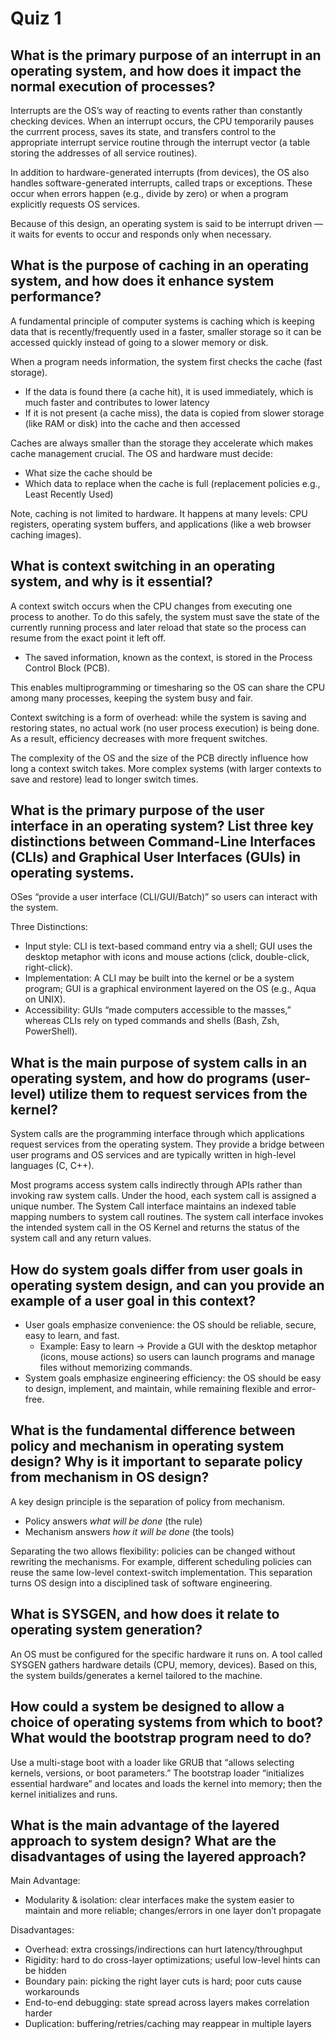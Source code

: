 # Quiz 1

## What is the primary purpose of an interrupt in an operating system, and how does it impact the normal execution of processes?
Interrupts are the OS’s way of reacting to events rather than constantly checking devices. When an interrupt occurs, the CPU temporarily pauses the currrent process, saves its state, and transfers control to the appropriate interrupt service routine through the interrupt vector (a table storing the addresses of all service routines). 

In addition to hardware-generated interrupts (from devices), the OS also handles software-generated interrupts, called traps or exceptions. These occur when errors happen (e.g., divide by zero) or when a program explicitly requests OS services.

Because of this design, an operating system is said to be interrupt driven — it waits for events to occur and responds only when necessary.

## What is the purpose of caching in an operating system, and how does it enhance system performance?
A fundamental principle of computer systems is caching which is keeping data that is recently/frequently used in a faster, smaller storage so it can be accessed quickly instead of going to a slower memory or disk.  

When a program needs information, the system first checks the cache (fast storage).  
- If the data is found there (a cache hit), it is used immediately, which is much faster and contributes to lower latency
- If it is not present (a cache miss), the data is copied from slower storage (like RAM or disk) into the cache and then accessed  

Caches are always smaller than the storage they accelerate which makes cache management crucial. The OS and hardware must decide:  
- What size the cache should be  
- Which data to replace when the cache is full (replacement policies e.g., Least Recently Used)  

Note, caching is not limited to hardware. It happens at many levels: CPU registers, operating system buffers, and applications (like a web browser caching images).  


## What is context switching in an operating system, and why is it essential?
A context switch occurs when the CPU changes from executing one process to another. To do this safely, the system must save the state of the currently running process and later reload that state so the process can resume from the exact point it left off.  
- The saved information, known as the context, is stored in the Process Control Block (PCB). 

This enables multiprogramming or timesharing so the OS can share the CPU among many processes, keeping the system busy and fair.

Context switching is a form of overhead: while the system is saving and restoring states, no actual work (no user process execution) is being done. As a result, efficiency decreases with more frequent switches.  

The complexity of the OS and the size of the PCB directly influence how long a context switch takes. More complex systems (with larger contexts to save and restore) lead to longer switch times.  

## What is the primary purpose of the user interface in an operating system? List three key distinctions between Command-Line Interfaces (CLIs) and Graphical User Interfaces (GUls) in operating systems.
OSes “provide a user interface (CLI/GUI/Batch)” so users can interact with the system.

Three Distinctions:
- Input style: CLI is text-based command entry via a shell; GUI uses the desktop metaphor with icons and mouse actions (click, double-click, right-click).
- Implementation: A CLI may be built into the kernel or be a system program; GUI is a graphical environment layered on the OS (e.g., Aqua on UNIX).
- Accessibility: GUIs “made computers accessible to the masses,” whereas CLIs rely on typed commands and shells (Bash, Zsh, PowerShell).

## What is the main purpose of system calls in an operating system, and how do programs (user-level) utilize them to request services from the kernel?
System calls are the programming interface through which applications request services from the operating system. They provide a bridge between user programs and OS services and are typically written in high-level languages (C, C++).

Most programs access system calls indirectly through APIs rather than invoking raw system calls. Under the hood, each system call is assigned a unique number. The System Call interface maintains an indexed table mapping numbers to system call routines. The system call interface invokes the intended system call in the OS Kernel and returns the status of the system call and any return values.

## How do system goals differ from user goals in operating system design, and can you provide an example of a user goal in this context?
- User goals emphasize convenience: the OS should be reliable, secure, easy to learn, and fast.
    - Example: Easy to learn → Provide a GUI with the desktop metaphor (icons, mouse actions) so users can launch programs and manage files without memorizing commands.
- System goals emphasize engineering efficiency: the OS should be easy to design, implement, and maintain, while remaining flexible and error-free.

## What is the fundamental difference between policy and mechanism in operating system design? Why is it important to separate policy from mechanism in OS design?
A key design principle is the separation of policy from mechanism.  
- Policy answers *what will be done* (the rule)
- Mechanism answers *how it will be done* (the tools)

Separating the two allows flexibility: policies can be changed without rewriting the mechanisms. For example, different scheduling policies can reuse the same low-level context-switch implementation. This separation turns OS design into a disciplined task of software engineering.

## What is SYSGEN, and how does it relate to operating system generation?
An OS must be configured for the specific hardware it runs on. A tool called SYSGEN gathers hardware details (CPU, memory, devices). Based on this, the system builds/generates a kernel tailored to the machine.

## How could a system be designed to allow a choice of operating systems from which to boot? What would the bootstrap program need to do?
Use a multi-stage boot with a loader like GRUB that “allows selecting kernels, versions, or boot parameters.” The bootstrap loader “initializes essential hardware” and locates and loads the kernel into memory; then the kernel initializes and runs.

## What is the main advantage of the layered approach to system design? What are the disadvantages of using the layered approach?
Main Advantage:
- Modularity & isolation: clear interfaces make the system easier to maintain and more reliable; changes/errors in one layer don’t propagate

Disadvantages:
- Overhead: extra crossings/indirections can hurt latency/throughput
- Rigidity: hard to do cross-layer optimizations; useful low-level hints can be hidden
- Boundary pain: picking the right layer cuts is hard; poor cuts cause workarounds
- End-to-end debugging: state spread across layers makes correlation harder
- Duplication: buffering/retries/caching may reappear in multiple layers
